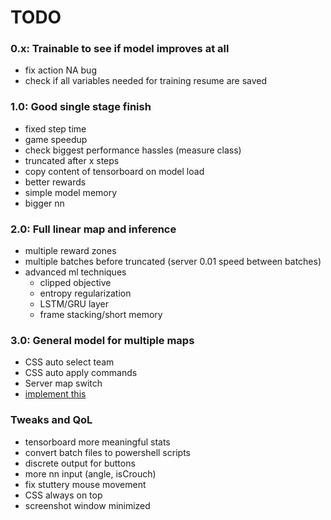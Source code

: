 # TODO

### **0.x:** Trainable to see if model improves at all
- fix action NA bug
- check if all variables needed for training resume are saved

### **1.0:** Good single stage finish
- fixed step time
- game speedup
- check biggest performance hassles (measure class)
- truncated after x steps
- copy content of tensorboard on model load
- better rewards
- simple model memory
- bigger nn

### **2.0:** Full linear map and inference
- multiple reward zones
- multiple batches before truncated (server 0.01 speed between batches)
- advanced ml techniques
    - clipped objective
    - entropy regularization
    - LSTM/GRU layer
    - frame stacking/short memory

### **3.0:** General model for multiple maps
- CSS auto select team
- CSS auto apply commands
- Server map switch
- [implement this](https://chatgpt.com/share/67a9d4b2-def8-8003-b0ff-6ebd88052055)

### **Tweaks and QoL**
- tensorboard more meaningful stats
- convert batch files to powershell scripts
- discrete output for buttons
- more nn input (angle, isCrouch)
- fix stuttery mouse movement
- CSS always on top
- screenshot window minimized
